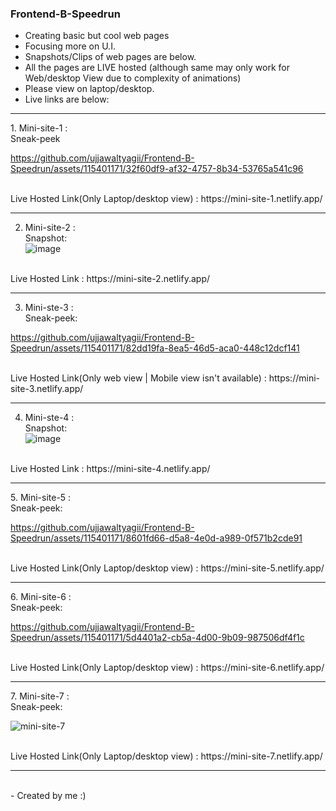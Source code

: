 ### Frontend-B-Speedrun
- Creating basic but cool web pages
- Focusing more on U.I.
- Snapshots/Clips of web pages are below.
- All the pages are LIVE hosted (although same may only work for Web/desktop View due to complexity of animations)
- Please view on laptop/desktop.
- Live links are below:
<hr>
1. Mini-site-1 : 
   <br>
   Sneak-peek
   <br>

https://github.com/ujjawaltyagii/Frontend-B-Speedrun/assets/115401171/32f60df9-af32-4757-8b34-53765a541c96


<br>
   Live Hosted Link(Only Laptop/desktop view) : https://mini-site-1.netlify.app/
<br><hr>
   
2. Mini-site-2 : 
   <br>Snapshot:
   <br>
   ![image](https://github.com/ujjawaltyagii/Frontend-B-Speedrun/assets/115401171/53c019a1-18fb-4d9d-9f8c-1a629e5d1a7d)
<br>
   Live Hosted Link : https://mini-site-2.netlify.app/
   <br><hr>

3. Mini-ste-3 : 
   <br>Sneak-peek:
   <br>

https://github.com/ujjawaltyagii/Frontend-B-Speedrun/assets/115401171/82dd19fa-8ea5-46d5-aca0-448c12dcf141


<br>
   Live Hosted Link(Only web view | Mobile view isn't available) : https://mini-site-3.netlify.app/
   <br><hr>

   

4. Mini-ste-4 : 
   <br>Snapshot:
   <br>
   ![image](https://github.com/ujjawaltyagii/Frontend-B-Speedrun/assets/115401171/d1645d6f-c68b-4090-8904-32fa4621c972)

<br>
   Live Hosted Link : https://mini-site-4.netlify.app/
   <br>
   <hr>
5. Mini-site-5 :
   <br> 
   Sneak-peek:
   <br>
   


https://github.com/ujjawaltyagii/Frontend-B-Speedrun/assets/115401171/8601fd66-d5a8-4e0d-a989-0f571b2cde91




   <br>
   Live Hosted Link(Only Laptop/desktop view) : https://mini-site-5.netlify.app/ 
<br>   
<hr>
6. Mini-site-6 : 
   <br>
   Sneak-peek:
   <br>


https://github.com/ujjawaltyagii/Frontend-B-Speedrun/assets/115401171/5d4401a2-cb5a-4d00-9b09-987506df4f1c





<br>
   Live Hosted Link(Only Laptop/desktop view) : https://mini-site-6.netlify.app/
<br><hr>
7. Mini-site-7 : 
   <br>
   Sneak-peek:
   <br>

![mini-site-7](https://github.com/ujjawaltyagii/Frontend-B-Speedrun/assets/115401171/8a2282a3-cf19-43d2-827d-2d86e4a3c19c)



<br>
   Live Hosted Link(Only Laptop/desktop view) : https://mini-site-7.netlify.app/
<br><hr>
<br>
- Created by me :)
